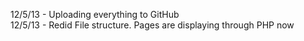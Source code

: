 12/5/13 - Uploading everything to GitHub <br>
12/5/13 - Redid File structure. Pages are displaying through PHP now